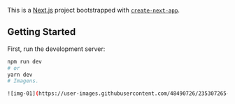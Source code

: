 This is a [Next.js](https://nextjs.org/) project bootstrapped with [`create-next-app`](https://github.com/vercel/next.js/tree/canary/packages/create-next-app).

## Getting Started

First, run the development server:

```bash
npm run dev
# or
yarn dev
# Imagens.

![img-01](https://user-images.githubusercontent.com/48490726/235307265-6fd4b72f-8cb9-4fdb-b1ab-185f0849bbbd.png)

